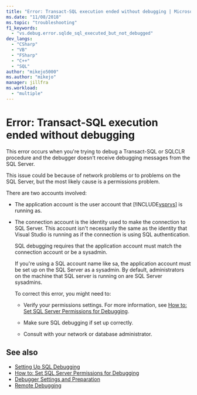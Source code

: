 ```yaml
---
title: "Error: Transact-SQL execution ended without debugging | Microsoft Docs"
ms.date: "11/08/2018"
ms.topic: "troubleshooting"
f1_keywords:
  - "vs.debug.error.sqlde_sql_executed_but_not_debugged"
dev_langs:
  - "CSharp"
  - "VB"
  - "FSharp"
  - "C++"
  - "SQL"
author: "mikejo5000"
ms.author: "mikejo"
manager: jillfra
ms.workload:
  - "multiple"
---
```

# Error: Transact-SQL execution ended without debugging

This error occurs when you're trying to debug a Transact-SQL or SQLCLR procedure and the debugger doesn't receive debugging messages from the SQL Server.

This issue could be because of network problems or to problems on the SQL Server, but the most likely cause is a permissions problem.

There are two accounts involved:

- The application account is the user account that [!INCLUDE[vsprvs](../code-quality/includes/vsprvs_md.md)] is running as.

- The connection account is the identity used to make the connection to SQL Server. This account isn't necessarily the same as the identity that Visual Studio is running as if the connection is using SQL authentication.

  SQL debugging requires that the application account must match the connection account or be a sysadmin.

  If you're using a SQL account name like sa, the application account must be set up on the SQL Server as a sysadmin. By default, administrators on the machine that SQL server is running on are SQL Server sysadmins.

  To correct this error, you might need to:

  - Verify your permissions settings. For more information, see [How to: Set SQL Server Permissions for Debugging](https://msdn.microsoft.com/84e088d0-0409-41d4-841b-f5d4b0fda414).

  - Make sure SQL debugging if set up correctly.

  - Consult with your network or database administrator.

## See also

- [Setting Up SQL Debugging](https://docs.microsoft.com/previous-versions/visualstudio/visual-studio-2010/s4sszxst(v=vs.100))
- [How to: Set SQL Server Permissions for Debugging](https://msdn.microsoft.com/84e088d0-0409-41d4-841b-f5d4b0fda414)
- [Debugger Settings and Preparation](../debugger/debugger-settings-and-preparation.md)
- [Remote Debugging](../debugger/remote-debugging.md)